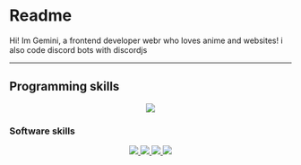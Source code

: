 # Readme 



<p align="center"> 
  
Hi! Im Gemini, a frontend developer webr who loves anime and websites! i also code discord bots with discordjs</p>
 <hr>


  
<h2> Programming skills  </h1>
 <p align="center">
  <a href="https://skillicons.dev">
    <img src="https://skillicons.dev/icons?i=html,css,js,php,nodejs" />
  </a>
</p>


<h3> Software skills </h3>

 <p align="center">
  <a href="https://skillicons.dev">
    <img src="https://skillicons.dev/icons?i=react"> <img src="https://skillicons.dev/icons?i=ae"> <img src="https://skillicons.dev/icons?i=pr"> <img src="https://skillicons.dev/icons?i=ps">
  </a>
</p>


  
  </details>
  
  
  

  
  

